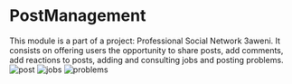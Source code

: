 # PostManagement
This module is a part of a project: Professional Social Network 3aweni.
It consists on offering users the opportunity to share posts, add comments, add reactions to posts, adding and consulting jobs and posting problems.
![post](https://user-images.githubusercontent.com/49040212/122620328-993e6700-d08a-11eb-9e66-e93f67aa08ab.PNG)
![jobs](https://user-images.githubusercontent.com/49040212/122620826-d9eab000-d08b-11eb-9027-61cfab1a7460.PNG)
![problems](https://user-images.githubusercontent.com/49040212/122620879-fedf2300-d08b-11eb-8073-fa59a4e2bc9d.PNG)
